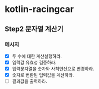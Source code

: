 # kotlin-racingcar

## Step2 문자열 계산기
### 메시지
- [x] 두 수에 대한 계산실행하라.
- [x] 입력값 유효성 검증하라.
- [x] 입력문자열을 숫자와 사칙연산으로 변경하라.
- [x] 숫자로 변환된 입력값을 계산하라.
- [ ] 결과값을 출력하라.
